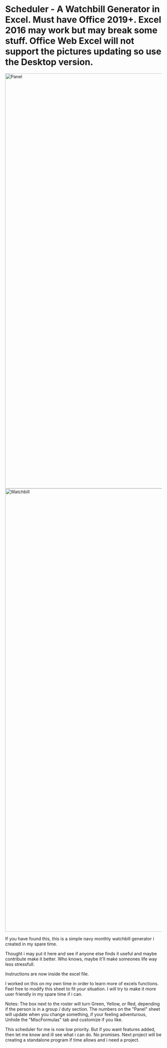 # Scheduler - A Watchbill Generator in Excel. Must have Office 2019+. Excel 2016 may work but may break some stuff. Office Web Excel will not support the pictures updating so use the Desktop version.

<img width="1333" alt="Panel" src="https://raw.githubusercontent.com/burn-sie/Scheduler/main/PanelFront.png">
<img width="1423" alt="Watchbill" src="https://github.com/burn-sie/Scheduler/raw/main/watchbillFront.png">

If you have found this, this is a simple navy monthly watchbill generator i created in my spare time.

Thought i may put it here and see if anyone else finds it useful and maybe contribute make it better. Who knows, maybe it'll make someones life way less stressfull.

Instructions are now inside the excel file.

I worked on this on my own time in order to learn more of excels functions. Feel free to modify this sheet to fit your situation.
I will try to make it more user friendly in my spare time if i can.


Notes: The box next to the roster will turn Green, Yellow, or Red, depending if the person is in a group / duty section.
       The numbers on the "Panel" sheet will update when you change something, if your feeling adventurous, Unhide the "MiscFormulas" tab and customize if you like.


This scheduler for me is now low priority. But if you want features added, then let me know and ill see what i can do. No promises.
Next project will be creating a standalone program if time allows and i need a project.




